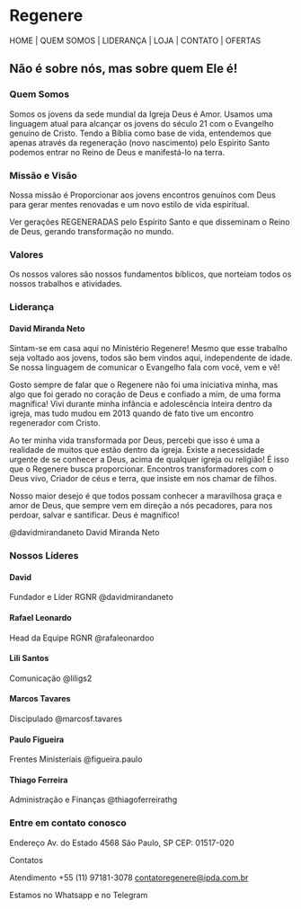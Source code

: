 # Regenere


HOME | QUEM SOMOS | LIDERANÇA | LOJA | CONTATO | OFERTAS

## Não é sobre nós, mas sobre quem Ele é!

### Quem Somos
Somos os jovens da sede mundial da Igreja Deus é Amor. Usamos uma linguagem atual para alcançar os jovens do século 21 com o Evangelho genuíno de Cristo. Tendo a Bíblia como base de vida, entendemos que apenas através da regeneração (novo nascimento) pelo Espirito Santo podemos entrar no Reino de Deus e manifestá-lo na terra.



### Missão e Visão

Nossa missão é Proporcionar aos jovens encontros genuínos com Deus para gerar mentes renovadas e um novo estilo de vida espiritual.

Ver gerações REGENERADAS pelo Espírito Santo e que disseminam o Reino de Deus, gerando transformação no mundo.

### Valores
Os nossos valores são nossos fundamentos bíblicos, que norteiam todos os nossos trabalhos e atividades.


### Liderança
#### David Miranda Neto
Sintam-se em casa aqui no Ministério Regenere! Mesmo que esse trabalho seja voltado aos jovens, todos são bem vindos aqui, independente de idade. Se nossa linguagem de comunicar o Evangelho fala com você, vem e vê!

Gosto sempre de falar que o Regenere não foi uma iniciativa minha, mas algo que foi gerado no coração de Deus e confiado a mim, de uma forma magnífica! Vivi durante minha infância e adolescência inteira dentro da igreja, mas tudo mudou em 2013 quando de fato tive um encontro regenerador com Cristo.

Ao ter minha vida transformada por Deus, percebi que isso é uma a realidade de muitos que estão dentro da igreja. Existe a necessidade urgente de se conhecer a Deus, acima de qualquer igreja ou religião! É isso que o Regenere busca proporcionar. Encontros transformadores com o Deus vivo, Criador de céus e terra, que insiste em nos chamar de filhos.

Nosso maior desejo é que todos possam conhecer a maravilhosa graça e amor de Deus, que sempre vem em direção a nós pecadores, para nos perdoar, salvar e santificar. Deus é magnífico!

@davidmirandaneto
David Miranda Neto

### Nossos Líderes

#### David
Fundador e Líder RGNR
@davidmirandaneto

#### Rafael Leonardo
Head da Equipe RGNR
@rafaleonardoo

#### Lili Santos
Comunicação
@liligs2

#### Marcos Tavares
Discipulado
@marcosf.tavares

#### Paulo Figueira
Frentes Ministeriais
@figueira.paulo

#### Thiago Ferreira
Administração e Finanças
@thiagoferreirathg

### Entre em contato conosco
Endereço
Av. do Estado 4568
São Paulo, SP
CEP: 01517-020

Contatos

Atendimento
+55 (11) 97181-3078
contatoregenere@ipda.com.br

Estamos no Whatsapp e no Telegram

 
